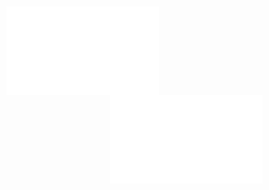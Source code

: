 <img align = "left" width = "300" src="https://github.com/sme-ek/test/blob/master/generated/overview.svg">
<img align="right" width = "300" src="https://github.com/sme-ek/test/blob/master/generated/languages.svg">
